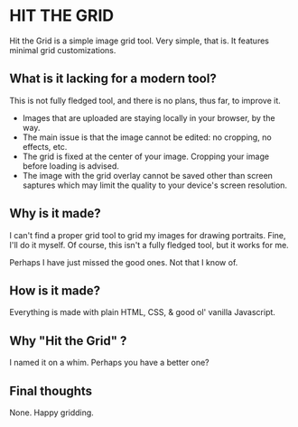 # HIT THE GRID

Hit the Grid is a simple image grid tool. Very simple, that is. It features minimal grid customizations.

## What is it lacking for a modern tool?

This is not fully fledged tool, and there is no plans, thus far, to improve it.
- Images that are uploaded are staying locally in your browser, by the way.
- The main issue is that the image cannot be edited: no cropping, no effects, etc.
- The grid is fixed at the center of your image. Cropping your image before loading is advised.  
- The image with the grid overlay cannot be saved other than screen saptures which may limit the quality to your device's screen resolution.

## Why is it made?

I can't find a proper grid tool to grid my images for drawing portraits. Fine, I'll do it myself. Of course, this isn't a fully fledged tool, but it works for me.  

Perhaps I have just missed the good ones. Not that I know of.  

## How is it made?

Everything is made with plain HTML, CSS, & good ol' vanilla Javascript.

## Why "Hit the Grid" ?

I named it on a whim. Perhaps you have a better one?

## Final thoughts

None. Happy gridding.
